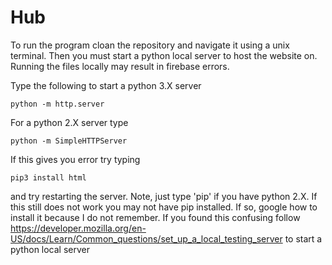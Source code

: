 # Hub

To run the program cloan the repository and navigate it using a unix terminal. Then you must start a python local server to host the website on. Running the files locally may result in firebase errors.

Type the following to start a python 3.X server
```
python -m http.server
```
For a python 2.X server type
```
python -m SimpleHTTPServer
```
If this gives you error try typing
```
pip3 install html
```
and try restarting the server. Note, just type 'pip' if you have python 2.X. If this still does not work you may not have pip installed. If so, google how to install it because I do not remember. If you found this confusing follow https://developer.mozilla.org/en-US/docs/Learn/Common_questions/set_up_a_local_testing_server to start a python local server
